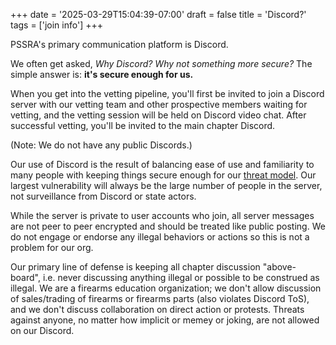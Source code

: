 +++
date = '2025-03-29T15:04:39-07:00'
draft = false
title = 'Discord?'
tags = ['join info']
+++

PSSRA's primary communication platform is Discord. 

We often get asked, *Why Discord? Why not something more secure?* The simple answer is: **it's secure enough for us.**

<!--more-->

When you get into the vetting pipeline, you'll first be invited to join a Discord server with our vetting team and other prospective members waiting for vetting, and the vetting session will be held on Discord video chat. After successful vetting, you'll be invited to the main chapter Discord.

(Note: We do not have any public Discords.)

Our use of Discord is the result of balancing ease of use and familiarity to many people with keeping things secure enough for our [threat model](https://ssd.eff.org/glossary/threat-model). Our largest vulnerability will always be the large number of people in the server, not surveillance from Discord or state actors.

While the server is private to user accounts who join, all server messages are not peer to peer encrypted and should be treated like public posting. We do not engage or endorse any illegal behaviors or actions so this is not a problem for our org.

Our primary line of defense is keeping all chapter discussion "above-board", i.e. never discussing anything illegal or possible to be construed as illegal. We are a firearms education organization; we don't allow discussion of sales/trading of firearms or firearms parts (also violates Discord ToS), and we don't discuss collaboration on direct action or protests. Threats against anyone, no matter how implicit or memey or joking, are not allowed on our Discord.
